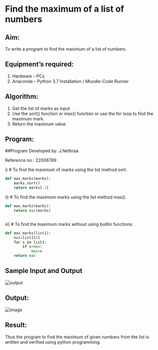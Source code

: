 # Find the maximum of a list of numbers
## Aim:
To write a program to find the maximum of a list of numbers.
## Equipment’s required:
1.	Hardware – PCs
2.	Anaconda – Python 3.7 Installation / Moodle-Code Runner
## Algorithm:
1.	Get the list of marks as input
2.	Use the sort() function or max() function or use the for loop to find the maximum mark.
3.	Return the maximum value
## Program:
##Program Developed by: J.Nethraa
  
  Reference no.: 22006789

i)	# To find the maximum of marks using the list method sort.
```Python
def max_marks(marks):
    marks.sort()
    return marks[-1]


```

ii)	# To find the maximum marks using the list method max().
```Python
def max_marks(marks):
    return max(marks)             



```

iii) # To find the maximum marks without using builtin functions.
```Python
def max_marks(list1):
    max=list1[0]
    for x in list1:
        if x>max:
            max=x
    return max


```
## Sample Input and Output
![output](./img/max_marks1.jpg) 

## Output:
![image](https://user-images.githubusercontent.com/121215786/214889417-37632c5a-6d79-4eb8-bf12-6b2e7c6a9019.png)

## Result:
Thus the program to find the maximum of given numbers from the list is written and verified using python programming.
